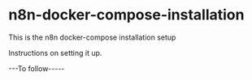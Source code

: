 # n8n-docker-compose-installation
This is the n8n docker-compose installation setup

Instructions on setting it up. 

---To follow-----
